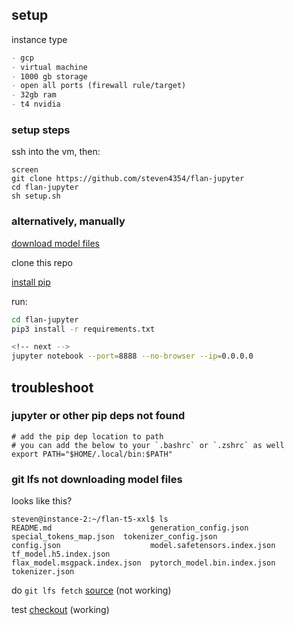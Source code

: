 ## setup

instance type
```markdown
- gcp
- virtual machine
- 1000 gb storage
- open all ports (firewall rule/target)
- 32gb ram 
- t4 nvidia
```

### setup steps

ssh into the vm, then:

```
screen
git clone https://github.com/steven4354/flan-jupyter
cd flan-jupyter
sh setup.sh
```

### alternatively, manually 

[download model files](https://github.com/steven4354/flan-jupyter/blob/main/README.old.md#download-huggingface-models)

clone this repo

[install pip](https://linuxize.com/post/how-to-install-pip-on-ubuntu-20.04/?utm_content=cmp-true)

run:
```bash
cd flan-jupyter
pip3 install -r requirements.txt

<!-- next -->
jupyter notebook --port=8888 --no-browser --ip=0.0.0.0
```

## troubleshoot

### jupyter or other pip deps not found

```
# add the pip dep location to path
# you can add the below to your `.bashrc` or `.zshrc` as well
export PATH="$HOME/.local/bin:$PATH"
```

### git lfs not downloading model files

looks like this?

```
steven@instance-2:~/flan-t5-xxl$ ls
README.md                      generation_config.json        special_tokens_map.json  tokenizer_config.json
config.json                    model.safetensors.index.json  tf_model.h5.index.json
flax_model.msgpack.index.json  pytorch_model.bin.index.json  tokenizer.json
```

do `git lfs fetch` [source](https://github.com/git-lfs/git-lfs/issues/325#issuecomment-122896144) (not working)

test [checkout](https://stackoverflow.com/questions/72830343/retrieve-original-files-after-a-git-clone-with-git-lfs) (working)
